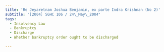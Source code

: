 ```yaml
---
title: 'Re Jeyaretnam Joshua Benjamin, ex parte Indra Krishnan (No 2)'
subtitle: "[2004] SGHC 106 / 24\_May\_2004"
tags:
  - Insolvency Law
  - Bankruptcy
  - Discharge
  - Whether bankruptcy order ought to be discharged

---
```


